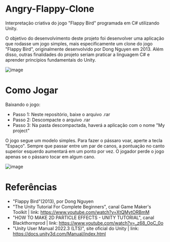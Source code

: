 # Angry-Flappy-Clone
Interpretação criativa do jogo "Flappy Bird" programada em C# utilizando Unity.

O objetivo do desenvolvimento deste projeto foi desenvolver uma aplicação que rodasse um jogo simples, mais especificamente um clone do jogo "Flappy Bird", originalmente desenvolvido por Dong Nguyen em 2013. Além disso, outras finalidades do projeto seriam praticar a linguagem C# e aprender princípios fundamentais do Unity.

![image](https://github.com/FlavioCastr00/Angry-Flappy-Clone/assets/154934234/38a23a4f-a324-4b98-9233-348fca735a0f)

# Como Jogar
Baixando o jogo:

- Passo 1: Neste repositório, baixe o arquivo .rar
- Passo 2: Descompacte o arquivo .rar
- Passo 3: Na pasta descompactada, haverá a aplicação com o nome "My project"

O jogo segue um modelo simples. Para fazer o pássaro voar, aperte a tecla "Espaço". Sempre que passar entre um par de canos, a pontuação no canto superior esquerdo aumentará em um ponto por vez. O jogador perde o jogo apenas se o pássaro tocar em algum cano.

![image](https://github.com/FlavioCastr00/Angry-Flappy-Clone/assets/154934234/aa4a00a1-0d27-413b-bce6-3ec3131304e1)

 # Referências

 - "Flappy Bird"(2013), por Dong Nguyen
 - "The Unity Tutorial For Complete Beginners", canal Game Maker's Toolkit | link: https://www.youtube.com/watch?v=XtQMytORBmM
 - "HOW TO MAKE 2D PARTICLE EFFECTS - UNITY TUTORIAL", canal Blackthornprod | link: https://www.youtube.com/watch?v=_z68_OoC_0o
 - "Unity User Manual 2022.3 (LTS)", site oficial do Unity | link: https://docs.unity3d.com/Manual/index.html

